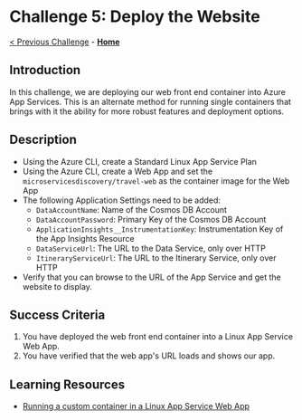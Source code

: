 # Challenge 5: Deploy the Website

[< Previous Challenge](./Challenge-04.md) - **[Home](../README.md)**

## Introduction

In this challenge, we are deploying our web front end container into Azure App Services. This is an alternate method for running single containers that brings with it the ability for more robust features and deployment options.

## Description

- Using the Azure CLI, create a Standard Linux App Service Plan
- Using the Azure CLI, create a Web App and set the `microservicesdiscovery/travel-web` as the container image for the Web App
- The following Application Settings need to be added:
	- `DataAccountName`: Name of the Cosmos DB Account
	- `DataAccountPassword`: Primary Key of the Cosmos DB Account
	- `ApplicationInsights__InstrumentationKey`:  Instrumentation Key of the App Insights Resource
	- `DataServiceUrl`: The URL to the Data Service, only over HTTP
	- `ItineraryServiceUrl`: The URL to the Itinerary Service, only over HTTP
- Verify that you can browse to the URL of the App Service and get the website to display.

## Success Criteria

1. You have deployed the web front end container into a Linux App Service Web App.
1. You have verified that the web app's URL loads and shows our app.

## Learning Resources

- [Running a custom container in a Linux App Service Web App](https://docs.microsoft.com/en-us/azure/app-service/containers/quickstart-docker)
